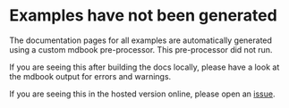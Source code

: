 # Examples have not been generated

The documentation pages for all examples are automatically generated using a custom mdbook pre-processor. This pre-processor did not run.

If you are seeing this after building the docs locally, please have a look at the mdbook output for errors and warnings.

If you are seeing this in the hosted version online, please open an [issue](https://github.com/schilkp/circumspect/issues).
